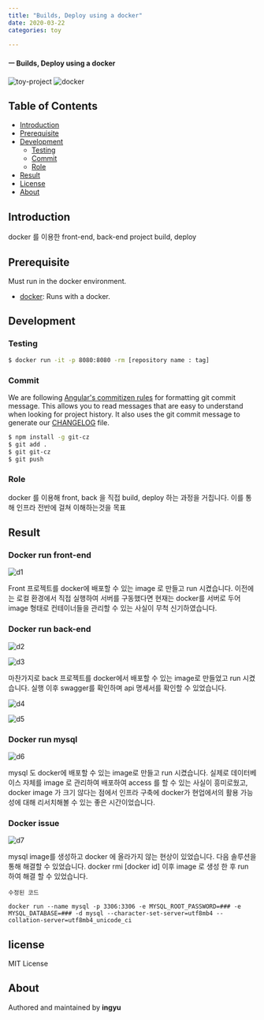 ```yaml
---
title: "Builds, Deploy using a docker"
date: 2020-03-22
categories: toy

---
```

#### ㅡ Builds, Deploy using a docker

![toy-project](https://img.shields.io/badge/toy_project-67orange?)
![docker](https://img.shields.io/badge/docker-1.8.0-blue?logo=docker)




## Table of Contents

- [Introduction](#introduction)
- [Prerequisite](#prerequisite)
- [Development](#development)
  - [Testing](#testing)
  - [Commit](#commit)
  - [Role](#role)
- [Result](#result)
- [License](#license)
- [About](#about)

## Introduction
docker 를 이용한 front-end, back-end project build, deploy


## Prerequisite

Must run in the docker environment.

- [docker](https://docs.docker.com/docker-for-mac/install/): Runs with a docker.

## Development

### Testing

```bash
$ docker run -it -p 8080:8080 -rm [repository name : tag]
```
### Commit

We are following [Angular's commitizen rules](https://github.com/angular/angular.js/blob/master/DEVELOPERS.md#-git-commit-guidelines) for formatting git commit message. This allows you to read messages that are easy to understand when looking for project history. It also uses the git commit message to generate our [CHANGELOG](/CHANGELOG.md) file.
```bash
$ npm install -g git-cz
$ git add .
$ git git-cz
$ git push
```

### Role
docker 를 이용해 front, back 을 직접 build, deploy 하는 과정을 거칩니다. 이를 통해 인프라 전반에 걸쳐 이해하는것을 목표 

## Result

### Docker run front-end
![d1](../../assets/images/docker/d1.png)

Front 프로젝트를 docker에 배포할 수 있는 image 로 만들고 run 시켰습니다. 이전에는 로컬 환경에서 직접 실행하여 서버를 구동했다면 현재는 docker를 서버로 두어 image 형태로 컨테이너들을 관리할 수 있는 사실이 무척 신기하였습니다.



### Docker run back-end
![d2](../../assets/images/docker/d2.png)

![d3](../../assets/images/docker/d3.png)

마찬가지로 back 프로젝트를 docker에서 배포할 수 있는 image로 만들었고 run 시켰습니다.
실행 이후 swagger를 확인하며 api 명세서를 확인할 수 있었습니다.

![d4](../../assets/images/docker/d4.png)

![d5](../../assets/images/docker/d5.png)

### Docker run mysql
![d6](../../assets/images/docker/d6.png)

mysql 도 docker에 배포할 수 있는 image로 만들고 run 시켰습니다. 실제로 데이터베이스 자체를 image 로 관리하여 배포하여 access 를 할 수 있는 사실이 흥미로웠고, docker image 가 크기 않다는 점에서 인프라 구축에 docker가 현업에서의 활용 가능성에 대해 리서치해볼 수 있는 좋은 시간이었습니다.

### Docker issue
![d7](../../assets/images/docker/d7.png)

mysql image를 생성하고 docker 에 올라가지 않는 현상이 있었습니다.
다음 솔루션을 통해 해결할 수 있었습니다.
docker rmi [docker id] 이후 image 로 생성 한 후 run 하여 해결 할 수 있었습니다.

`수정된 코드`
```
docker run --name mysql -p 3306:3306 -e MYSQL_ROOT_PASSWORD=### -e MYSQL_DATABASE=### -d mysql --character-set-server=utf8mb4 --collation-server=utf8mb4_unicode_ci
```



## license
MIT License

## About

Authored and maintained by **ingyu**


[jekyll-docs]: https://jekyllrb.com/docs/home
[jekyll-gh]:   https://github.com/jekyll/jekyll
[jekyll-talk]: https://talk.jekyllrb.com/
[code]: https://github.com/lllilllilllilili/hufs_projects/blob/master/OperatingSystem/Heart%20rate%20measurement.c
